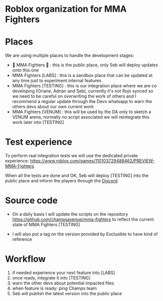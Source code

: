 # Roblox organization for MMA Fighters

# Places 

We are using multiple places to handle the development stages:
- 🥊 MMA Fighters 🥊 : this is the public place, only Seb will deploy updates onto this one
- MMA Fighters [LABS] : this is a sandbox place that can be updated at any time just to experiment internal features
- MMA Fighters [TESTING] : this is our integration place where we are co developing (Oriane, Adnan and Seb), currently it's not Rojo synced so we need to be careful on overwriting the work of others and I recommend a regular update through the Devs whatsapp to warn the others devs about our own current work
- MMA Fighters [VENUM] : this will be used by the DA only to sketch a VENUM arena, normally no script associated we will reintegrate this work later into [TESTING] 

# Test experience
To perform real integration tests we will use the dedicated private experience: https://www.roblox.com/games/110103729488462/PREVIEW-MMA-Fighters

When all the tests are done and OK, Seb will deploy [TESTING] into the public place and inform the players through the [Discord](https://discord.com/invite/wFjtxkqXQe) 

# Source code

- On a daily basis I will update the scripts on the repository https://github.com/champsavenue/mma-fighters to reflect the current state of MMA Fighters [TESTING]

- I will also put a tag on the version provided by Exclusible to have kind of reference

# Workflow

1. if needed experience your next feature into [LABS]
2. once ready, integrate it into [TESTING]
3. warn the other devs about potential impacted files 
4. when feature is ready: ping Champs team
5. Seb will publish the latest version into the public place
